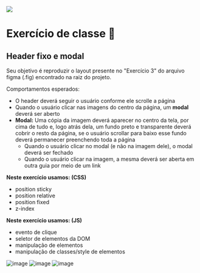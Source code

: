 ![](https://i.imgur.com/xG74tOh.png)

# Exercício de classe 🏫

## Header fixo e modal

Seu objetivo é reproduzir o layout presente no "Exercício 3" do arquivo figma (.fig) encontrado na raiz do projeto.

Comportamentos esperados:
- O header deverá seguir o usuário conforme ele scrolle a página
- Quando o usuário clicar nas imagens do centro da página, um **modal** deverá ser aberto
- **Modal:** Uma cópia da imagem deverá aparecer no centro da tela, por cima de tudo e, logo atrás dela, um fundo preto e transparente deverá cobrir o resto da página, se o usuário scrollar para baixo esse fundo deverá permanecer preenchendo toda a página
  - Quando o usuário clicar no modal (e não na imagem dele), o modal deverá ser fechado
  - Quando o usuário clicar na imagem, a mesma deverá ser aberta em outra guia por meio de um link

**Neste exercício usamos: (CSS)**
 - position sticky
 - position relative
 - position fixed
 - z-index

**Neste exercício usamos: (JS)**
 - evento de clique
 - seletor de elementos da DOM
 - manipulação de elementos
 - manipulação de classes/style de elementos
 
 ![image](https://user-images.githubusercontent.com/94014697/176053228-27b18651-ce28-4135-bf10-2c3cae26aee5.png)
![image](https://user-images.githubusercontent.com/94014697/176053265-db60fc0f-215e-47a0-a47f-6e751667311b.png)
![image](https://user-images.githubusercontent.com/94014697/176053298-9e4fa3ba-5a2a-43d1-bd5b-2df1c462e78f.png)




